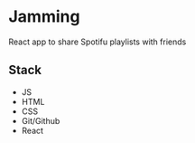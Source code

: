 # Jamming

React app to share Spotifu playlists with friends

## Stack

- JS
- HTML
- CSS
- Git/Github
- React
